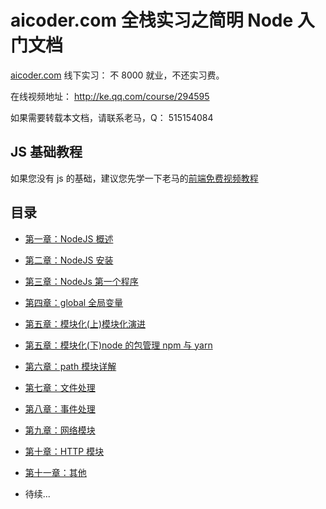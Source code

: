 # aicoder.com 全栈实习之简明 Node 入门文档

[aicoder.com](http://aicoder.com) 线下实习： 不 8000 就业，不还实习费。

在线视频地址：
http://ke.qq.com/course/294595

如果需要转载本文档，请联系老马，Q： 515154084

## JS 基础教程

如果您没有 js 的基础，建议您先学一下老马的[前端免费视频教程](https://qtxh.ke.qq.com)

## 目录

- [第一章：NodeJS 概述](./mds/01node.md)
- [第二章：NodeJS 安装](./mds/02install.md)
- [第三章：NodeJs 第一个程序](./mds/03helloworld.md)
- [第四章：global 全局变量](./mds/04global.md)
- [第五章：模块化(上)模块化演进](./mds/05module.md)
- [第五章：模块化(下)node 的包管理 npm 与 yarn](./mds/06npm.md)
- [第六章：path 模块详解](./mds/07path.md)
- [第七章：文件处理](./mds/08file.md)
- [第八章：事件处理](./mds/09event.md)
- [第九章：网络模块](./mds/10net.md)
- [第十章：HTTP 模块](./mds/11http.md)
- [第十一章：其他](./mds/12other.md)

- 待续...
